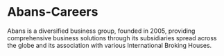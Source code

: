 # Abans-Careers
Abans is a diversified business group, founded in 2005, providing comprehensive business solutions through its subsidiaries spread across the globe and its association with various International Broking Houses.

